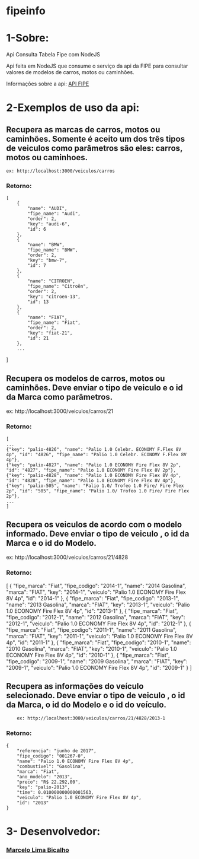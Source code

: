 # fipeinfo

# 1-Sobre:
Api Consulta Tabela Fipe com NodeJS

Api feita em NodeJS que consume o serviço da api da FIPE para consultar valores de modelos de carros, motos ou caminhões.

Informações sobre a api: [API FIPE](http://fipeapi.appspot.com/)


# 2-Exemplos de uso da api:


  ## Recupera as marcas de carros, motos ou caminhões. Somente é aceito um dos três tipos de veiculos como parâmetros são eles: carros, motos ou caminhoes.

    ex: http://localhost:3000/veiculos/carros

  ### Retorno:

    [
        {
            "name": "AUDI",
            "fipe_name": "Audi",
            "order": 2,
            "key": "audi-6",
            "id": 6
        },
        {
            "name": "BMW",
            "fipe_name": "BMW",
            "order": 2,
            "key": "bmw-7",
            "id": 7
        },
        {
            "name": "CITROEN",
            "fipe_name": "Citroën",
            "order": 2,
            "key": "citroen-13",
            "id": 13
        },
        {
            "name": "FIAT",
            "fipe_name": "Fiat",
            "order": 2,
            "key": "fiat-21",
            "id": 21
        },
        ...
  ]  
      
      
      
    
  ## Recupera os modelos de carros, motos ou caminhões. Deve enviar o tipo de veiculo e o id da Marca como parâmetros.
    
   ex: http://localhost:3000/veiculos/carros/21
    
  ### Retorno:
    
    [
    ...
    {"key": "palio-4826", "name": "Palio 1.0 Celebr. ECONOMY F.Flex 8V 4p", "id": "4826", "fipe_name": "Palio 1.0 Celebr. ECONOMY F.Flex 8V 4p"},
    {"key": "palio-4827", "name": "Palio 1.0 ECONOMY Fire Flex 8V 2p", "id": "4827", "fipe_name": "Palio 1.0 ECONOMY Fire Flex 8V 2p"},
    {"key": "palio-4828", "name": "Palio 1.0 ECONOMY Fire Flex 8V 4p", "id": "4828", "fipe_name": "Palio 1.0 ECONOMY Fire Flex 8V 4p"},
    {"key": "palio-505", "name": "Palio 1.0/ Trofeo 1.0 Fire/ Fire Flex 2p", "id": "505", "fipe_name": "Palio 1.0/ Trofeo 1.0 Fire/ Fire Flex 2p"},
    ...
    ]

   ## Recupera os veiculos de acordo com o modelo informado. Deve enviar o tipo de veiculo , o id da Marca e o id do Modelo.
   
   ex: http://localhost:3000/veiculos/carros/21/4828
   
   ### Retorno:
   
   [
    {
        "fipe_marca": "Fiat",
        "fipe_codigo": "2014-1",
        "name": "2014 Gasolina",
        "marca": "FIAT",
        "key": "2014-1",
        "veiculo": "Palio 1.0 ECONOMY Fire Flex 8V 4p",
        "id": "2014-1"
    },
    {
        "fipe_marca": "Fiat",
        "fipe_codigo": "2013-1",
        "name": "2013 Gasolina",
        "marca": "FIAT",
        "key": "2013-1",
        "veiculo": "Palio 1.0 ECONOMY Fire Flex 8V 4p",
        "id": "2013-1"
    },
    {
        "fipe_marca": "Fiat",
        "fipe_codigo": "2012-1",
        "name": "2012 Gasolina",
        "marca": "FIAT",
        "key": "2012-1",
        "veiculo": "Palio 1.0 ECONOMY Fire Flex 8V 4p",
        "id": "2012-1"
    },
    {
        "fipe_marca": "Fiat",
        "fipe_codigo": "2011-1",
        "name": "2011 Gasolina",
        "marca": "FIAT",
        "key": "2011-1",
        "veiculo": "Palio 1.0 ECONOMY Fire Flex 8V 4p",
        "id": "2011-1"
    },
    {
        "fipe_marca": "Fiat",
        "fipe_codigo": "2010-1",
        "name": "2010 Gasolina",
        "marca": "FIAT",
        "key": "2010-1",
        "veiculo": "Palio 1.0 ECONOMY Fire Flex 8V 4p",
        "id": "2010-1"
    },
    {
        "fipe_marca": "Fiat",
        "fipe_codigo": "2009-1",
        "name": "2009 Gasolina",
        "marca": "FIAT",
        "key": "2009-1",
        "veiculo": "Palio 1.0 ECONOMY Fire Flex 8V 4p",
        "id": "2009-1"
    }
  ]

   ## Recupera as informações do veículo selecionado. Deve enviar o tipo de veiculo , o id da Marca, o id do Modelo e o id do veículo.

        ex: http://localhost:3000/veiculos/carros/21/4828/2013-1

   ### Retorno:

    {
        "referencia": "junho de 2017",
        "fipe_codigo": "001267-0",
        "name": "Palio 1.0 ECONOMY Fire Flex 8V 4p",
        "combustivel": "Gasolina",
        "marca": "Fiat",
        "ano_modelo": "2013",
        "preco": "R$ 22.292,00",
        "key": "palio-2013",
        "time": 0.010000000000001563,
        "veiculo": "Palio 1.0 ECONOMY Fire Flex 8V 4p",
        "id": "2013"
    }


  # 3- Desenvolvedor:
  
  ### [Marcelo Lima Bicalho](https://www.linkedin.com/in/marcelolimabh/)
    
    
   
    

    



